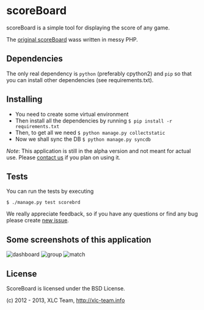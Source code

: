 scoreBoard
==========

scoreBoard is a simple tool for displaying the score of any game.

The [original scoreBoard](https://github.com/xlcteam/scoreBoard-php) wass written in messy PHP.


## Dependencies
The only real dependency is `python` (preferably cpython2) and `pip` so that you
can install other dependencies (see requirements.txt).


## Installing
* You need to create some virtual environment
* Then install all the dependencies by running `$ pip install -r requirements.txt`
* Then, to get all we need `$ python manage.py collectstatic`
* Now we shall sync the DB `$ python manage.py syncdb`

*Note*: This application is still in the alpha version and not meant for actual use. Please [contact us](http://xlc-team.info/contact) if you plan on using it.

## Tests

You can run the tests by executing

    $ ./manage.py test scorebrd


We really appreciate feedback, so if you have any questions or find any bug please create [new issue](https://github.com/xlcteam/scoreBoard/issues/new).

## Some screenshots of this application
![dashboard](http://xlcteam.github.com/scoreBoard/imgs/screenshots/0.png)
![group](http://xlcteam.github.com/scoreBoard/imgs/screenshots/5.png)
![match](http://xlcteam.github.com/scoreBoard/imgs/screenshots/7.png)

## License

ScoreBoard is licensed under the  BSD License.
 
(c) 2012 - 2013, XLC Team, http://xlc-team.info
